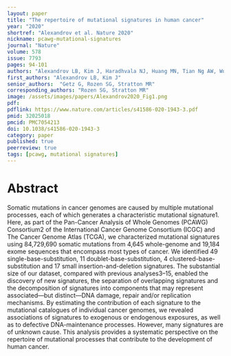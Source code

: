 ```yaml
---
layout: paper
title: "The repertoire of mutational signatures in human cancer"
year: "2020"
shortref: "Alexandrov et al. Nature 2020"
nickname: pcawg-mutational-signatures
journal: "Nature"
volume: 578
issue: 7793
pages: 94-101
authors: "Alexandrov LB, Kim J, Haradhvala NJ, Huang MN, Tian Ng AW, Wu Y, Boot A, Covington KR, Gordenin DA, Bergstrom EN, Islam SMA, Lopez-Bigas N, Klimczak LJ, McPherson JR, Morganella S, Sabarinathan R, Wheeler DA, Mustonen V; PCAWG Mutational Signatures Working Group, Getz G, Rozen SG, Stratton MR; PCAWG Consortium"
first_authors: "Alexandrov LB, Kim J"
senior_authors:  "Getz G, Rozen SG, Stratton MR"
corresponding_authors: "Rozen SG, Stratton MR"
image: /assets/images/papers/Alexandrov2020_Fig1.png
pdf:
pdflink: https://www.nature.com/articles/s41586-020-1943-3.pdf
pmid: 32025018
pmcid: PMC7054213
doi: 10.1038/s41586-020-1943-3
category: paper
published: true
peerreview: true
tags: [pcawg, mutational signatures]
---
```


# Abstract

Somatic mutations in cancer genomes are caused by multiple mutational processes, each of which generates a characteristic mutational signature1. Here, as part of the Pan-Cancer Analysis of Whole Genomes (PCAWG) Consortium2 of the International Cancer Genome Consortium (ICGC) and The Cancer Genome Atlas (TCGA), we characterized mutational signatures using 84,729,690 somatic mutations from 4,645 whole-genome and 19,184 exome sequences that encompass most types of cancer. We identified 49 single-base-substitution, 11 doublet-base-substitution, 4 clustered-base-substitution and 17 small insertion-and-deletion signatures. The substantial size of our dataset, compared with previous analyses3–15, enabled the discovery of new signatures, the separation of overlapping signatures and the decomposition of signatures into components that may represent associated—but distinct—DNA damage, repair and/or replication mechanisms. By estimating the contribution of each signature to the mutational catalogues of individual cancer genomes, we revealed associations of signatures to exogenous or endogenous exposures, as well as to defective DNA-maintenance processes. However, many signatures are of unknown cause. This analysis provides a systematic perspective on the repertoire of mutational processes that contribute to the development of human cancer.